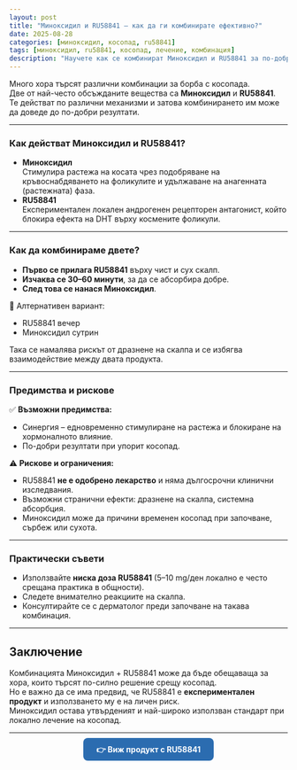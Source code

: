 ```yaml
---
layout: post
title: "Миноксидил и RU58841 – как да ги комбинирате ефективно?"
date: 2025-08-28
categories: [миноксидил, косопад, ru58841]
tags: [миноксидил, ru58841, косопад, лечение, комбинация]
description: "Научете как се комбинират Миноксидил и RU58841 за по-добри резултати при косопад. Предимства, рискове и практически съвети."
---
```




Много хора търсят различни комбинации за борба с косопада.  
Две от най-често обсъжданите вещества са **Миноксидил** и **RU58841**.  
Те действат по различни механизми и затова комбинирането им може да доведе до по-добри резултати.

---

### Как действат Миноксидил и RU58841?

- **Миноксидил**  
  Стимулира растежа на косата чрез подобряване на кръвоснабдяването на фоликулите и удължаване на анагенната (растежната) фаза.  
- **RU58841**  
  Експериментален локален андрогенен рецепторен антагонист, който блокира ефекта на DHT върху космените фоликули.  

---

### Как да комбинираме двете?

- **Първо се прилага RU58841** върху чист и сух скалп.  
- **Изчаква се 30–60 минути**, за да се абсорбира добре.  
- **След това се нанася Миноксидил**.  

🔄 Алтернативен вариант:  
- RU58841 вечер  
- Миноксидил сутрин  

Така се намалява рискът от дразнене на скалпа и се избягва взаимодействие между двата продукта.

---

### Предимства и рискове

✅ **Възможни предимства:**
- Синергия – едновременно стимулиране на растежа и блокиране на хормоналното влияние.  
- По-добри резултати при упорит косопад.  

⚠️ **Рискове и ограничения:**
- RU58841 **не е одобрено лекарство** и няма дългосрочни клинични изследвания.  
- Възможни странични ефекти: дразнене на скалпа, системна абсорбция.  
- Миноксидил може да причини временен косопад при започване, сърбеж или сухота.  

---

### Практически съвети

- Използвайте **ниска доза RU58841** (5–10 mg/ден локално е често срещана практика в общности).  
- Следете внимателно реакциите на скалпа.  
- Консултирайте се с дерматолог преди започване на такава комбинация.  

---

## Заключение

Комбинацията Миноксидил + RU58841 може да бъде обещаваща за хора, които търсят по-силно решение срещу косопад.  
Но е важно да се има предвид, че RU58841 е **експериментален продукт** и използването му е на личен риск.  
Миноксидил остава утвърденият и най-широко използван стандарт при локално лечение на косопад.

---

<div style="text-align:center; margin-top:20px;">
  <a href="https://www.ru58841hair.com/" 
     rel="nofollow sponsored"
     style="background-color:#2b6cb0; color:#fff; padding:12px 24px; border-radius:8px; text-decoration:none; font-weight:bold;">
    👉 Виж продукт с RU58841 
  </a>
</div>

